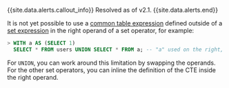 {{site.data.alerts.callout_info}}
Resolved as of v2.1.
{{site.data.alerts.end}}

It is not yet possible to use a [common table expression](common-table-expressions.html) defined outside of a [set expression](selection-queries.html#set-operations) in the right operand of a set operator, for example:

~~~ sql
> WITH a AS (SELECT 1)
  SELECT * FROM users UNION SELECT * FROM a; -- "a" used on the right, not yet supported.
~~~

For `UNION`, you can work around this limitation by swapping the operands. For the other set operators, you can inline the definition of the CTE inside the right operand.
